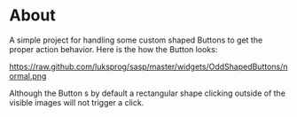 About
=====

A simple project for handling some custom shaped Buttons to get the proper action behavior.
Here is the how the Button looks:

https://raw.github.com/luksprog/sasp/master/widgets/OddShapedButtons/normal.png

Although the Button s by default a rectangular shape clicking outside of the visible 
images will not trigger a click.  